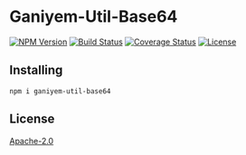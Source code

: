 # Ganiyem-Util-Base64
[![NPM Version](https://img.shields.io/npm/v/ganiyem-util-base64)](https://www.npmjs.com/package/ganiyem-util-base64)
[![Build Status](https://travis-ci.org/yudhatamaaditiyara/Ganiyem-Util-Base64.svg?branch=master)](https://travis-ci.org/yudhatamaaditiyara/Ganiyem-Util-Base64)
[![Coverage Status](https://coveralls.io/repos/github/yudhatamaaditiyara/Ganiyem-Util-Base64/badge.svg?branch=master)](https://coveralls.io/github/yudhatamaaditiyara/Ganiyem-Util-Base64?branch=master)
[![License](https://img.shields.io/npm/l/ganiyem-util-base64)](https://github.com/yudhatamaaditiyara/Ganiyem-Util-Base64/blob/master/LICENSE)

## Installing
```
npm i ganiyem-util-base64
```

## License
[Apache-2.0](https://github.com/yudhatamaaditiyara/Ganiyem-Util-Base64/blob/master/LICENSE)
